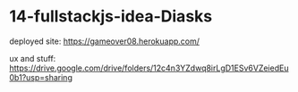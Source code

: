 # 14-fullstackjs-idea-Diasks

deployed site:
https://gameover08.herokuapp.com/

ux and stuff:
https://drive.google.com/drive/folders/12c4n3YZdwq8irLgD1ESv6VZeiedEu0b1?usp=sharing
